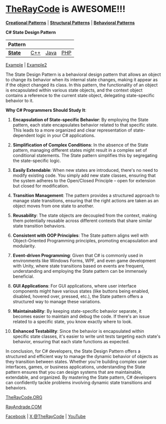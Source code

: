 # [TheRayCode](../../../README.md) is AWESOME!!!

**[Creational Patterns](../../Creational/README.md)** | **[Structural Patterns](../../Structural/README.md)** | **[Behavioral Patterns](../README.md)**

**C# State Design Pattern**

|Pattern|   |   |   |
|---|---|---|---|
| [**State**](README.md) | [C++](../../../CPP/Behavioral/State/README.md) | [Java](../../../Java/Behavioral/State/README.md) | [PHP](../../../PHP/Behavioral/State/README.md) |

[Example](Example/README.md) | [Example2](Example2/README.md)

The State Design Pattern is a behavioral design pattern that allows an object to change its behavior when its internal state changes, making it appear as if the object changed its class. In this pattern, the functionality of an object is encapsulated within various state objects, and the context object contains a reference to the current state object, delegating state-specific behavior to it.

**Why C# Programmers Should Study It**:

1. **Encapsulation of State-specific Behavior**: By employing the State pattern, each state encapsulates behavior related to that specific state. This leads to a more organized and clear representation of state-dependent logic in your C# applications.

2. **Simplification of Complex Conditions**: In the absence of the State pattern, managing different states might result in a complex set of conditional statements. The State pattern simplifies this by segregating the state-specific logic.

3. **Easily Extendable**: When new states are introduced, there's no need to modify existing code. You simply add new state classes, ensuring that the system adheres to the Open/Closed Principle – open for extension but closed for modification.

4. **Transition Management**: The pattern provides a structured approach to manage state transitions, ensuring that the right actions are taken as an object moves from one state to another.

5. **Reusability**: The state objects are decoupled from the context, making them potentially reusable across different contexts that share similar state transition behaviors.

6. **Consistent with OOP Principles**: The State pattern aligns well with Object-Oriented Programming principles, promoting encapsulation and modularity.

7. **Event-driven Programming**: Given that C# is commonly used in environments like Windows Forms, WPF, and even game development with Unity, where state transitions based on events are frequent, understanding and employing the State pattern can be immensely beneficial.

8. **GUI Applications**: For GUI applications, where user interface components might have various states (like buttons being enabled, disabled, hovered over, pressed, etc.), the State pattern offers a structured way to manage these variations.

9. **Maintainability**: By keeping state-specific behavior separate, it becomes easier to maintain and debug the code. If there's an issue related to a specific state, you know exactly where to look.

10. **Enhanced Testability**: Since the behavior is encapsulated within specific state classes, it's easier to write unit tests targeting each state's behavior, ensuring that each state functions as expected.

In conclusion, for C# developers, the State Design Pattern offers a structured and efficient way to manage the dynamic behavior of objects as they transition between states. Whether you're building complex user interfaces, games, or business applications, understanding the State pattern ensures that you can design systems that are maintainable, extendable, and organized. By mastering the State pattern, C# developers can confidently tackle problems involving dynamic state transitions and behaviors.

[TheRayCode.ORG](https://www.TheRayCode.org)

[RayAndrade.COM](https://www.RayAndrade.com)

[Facebook](https://www.facebook.com/TheRayCode/) | [X @TheRayCode](https://www.x.com/TheRayCode/) | [YouTube](https://www.youtube.com/TheRayCode/)
